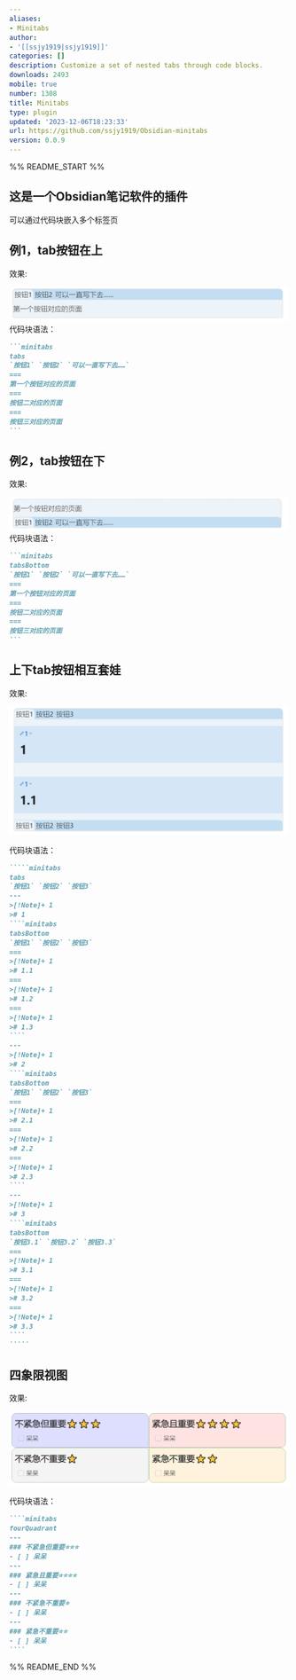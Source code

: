 ```yaml
---
aliases:
- Minitabs
author:
- '[[ssjy1919|ssjy1919]]'
categories: []
description: Customize a set of nested tabs through code blocks.
downloads: 2493
mobile: true
number: 1308
title: Minitabs
type: plugin
updated: '2023-12-06T18:23:33'
url: https://github.com/ssjy1919/Obsidian-minitabs
version: 0.0.9
---
```


%% README_START %%

## 这是一个Obsidian笔记软件的插件
可以通过代码块嵌入多个标签页

## 例1，tab按钮在上

效果: 

 ![Image 例一](https://raw.githubusercontent.com/ssjy1919/Obsidian-minitabs/HEAD/Screenshots/例一.png)
 代码块语法：
````md
```minitabs
tabs
`按钮1` `按钮2` `可以一直写下去……` 
===
第一个按钮对应的页面
===
按钮二对应的页面
===
按钮三对应的页面
```
````

## 例2，tab按钮在下

效果: 

 ![Image 例二](https://raw.githubusercontent.com/ssjy1919/Obsidian-minitabs/HEAD/Screenshots/例二.png)
 代码块语法：
````md
```minitabs
tabsBottom
`按钮1` `按钮2` `可以一直写下去……` 
===
第一个按钮对应的页面
===
按钮二对应的页面
===
按钮三对应的页面
```
````


## 上下tab按钮相互套娃


效果: 

 ![Image 例三](https://raw.githubusercontent.com/ssjy1919/Obsidian-minitabs/HEAD/Screenshots/例三.png)

 代码块语法：

``````md
`````minitabs
tabs
`按钮1` `按钮2` `按钮3` 
---
>[!Note]+ 1
># 1
````minitabs
tabsBottom
`按钮1` `按钮2` `按钮3` 
===
>[!Note]+ 1
># 1.1
===
>[!Note]+ 1
># 1.2
===
>[!Note]+ 1
># 1.3
````
---
>[!Note]+ 1
># 2
````minitabs
tabsBottom
`按钮1` `按钮2` `按钮3` 
===
>[!Note]+ 1
># 2.1
===
>[!Note]+ 1
># 2.2
===
>[!Note]+ 1
># 2.3
````
---
>[!Note]+ 1
># 3
````minitabs
tabsBottom
`按钮3.1` `按钮3.2` `按钮3.3` 
===
>[!Note]+ 1
># 3.1
===
>[!Note]+ 1
># 3.2
===
>[!Note]+ 1
># 3.3
````
`````
``````


## 四象限视图

效果: 

![四象限视图](https://raw.githubusercontent.com/ssjy1919/Obsidian-minitabs/HEAD/Screenshots/四象限视图.png)

 代码块语法：

 `````md
````minitabs
fourQuadrant
---
### 不紧急但重要⭐⭐⭐
- [ ] 呆呆
---
### 紧急且重要⭐⭐⭐⭐
- [ ] 呆呆
---
### 不紧急不重要⭐
- [ ] 呆呆
---
### 紧急不重要⭐⭐
- [ ] 呆呆
````
 `````

%% README_END %%